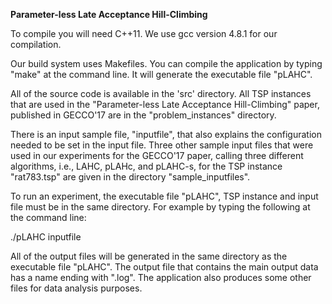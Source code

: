 <strong> Parameter-less Late Acceptance Hill-Climbing </strong>


To compile you will need C++11. We use gcc version 4.8.1 for our compilation.

Our build system uses Makefiles. You can compile the application by typing "make" at the command line.
It will generate the executable file "pLAHC".

All of the source code is available in the 'src' directory. 
All TSP instances that are used in the "Parameter-less Late Acceptance Hill-Climbing" paper,
published in GECCO'17 are in the "problem_instances" directory.

There is an input sample file, "inputfile", that also explains the configuration needed to be set in
the input file. Three other sample input files that were used in our experiments for the GECCO'17 paper,
calling three different algorithms, i.e., LAHC, pLAHc, and pLAHC-s, for the TSP instance "rat783.tsp" are
given in the directory "sample_inputfiles".

To run an experiment, the executable file "pLAHC", TSP instance and input file must be in the same directory.
For example by typing the following at the command line:

./pLAHC inputfile

All of the output files will be generated in the same directory as the executable file "pLAHC".
The output file that contains the main output data has a name ending with ".log". The application also
produces some other files for data analysis purposes.
